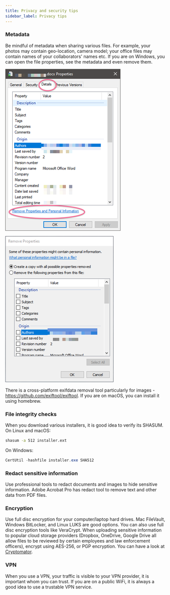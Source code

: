 ```yaml
---
title: Privacy and security tips
sidebar_label: Privacy tips
---
```


### Metadata

Be mindful of metadata when sharing various files. For example, your photos may
contain geo-location, camera model; your office files may contain names of your
collaborators' names etc. If you are on Windows, you can open the file
properties, see the metadata and even remove them.

![file properties in Windows](/img/metadata-removal-1.png)

![remove metadata](/img/metadata-removal-2.png)

There is a cross-platform exifdata removal tool particularly for images -
<https://github.com/exiftool/exiftool>. If you are on macOS, you can install it
using homebrew.


### File integrity checks

When you download various installers, it is good idea to verify its SHASUM. On
Linux and macOS:
```bash
shasum -a 512 installer.ext
```

On Windows:
```powershell
CertUtil -hashfile installer.exe SHA512
```


### Redact sensitive information

Use professional tools to redact documents and images to hide sensitive
information. Adobe Acrobat Pro has redact tool to remove text and other data
from PDF files.


### Encryption

Use full disc encryption for your computer/laptop hard drives. Mac FileVault,
Windows BitLocker, and Linux LUKS are good options. You can also use full disc
encryption tools like VeraCrypt. When uploading sensitive information to popular
cloud storage providers (Dropbox, OneDrive, Google Drive all allow files to be
reviewed by certain employees and law enforcement officers), encrypt using
AES-256, or PGP encryption. You can have a look at [Cryptomator](
https://cryptomator.org).


### VPN

When you use a VPN, your traffic is visible to your VPN provider, it is
important whom you can trust. If you are on a public WiFi, it is always a good
idea to use a trustable VPN service.
